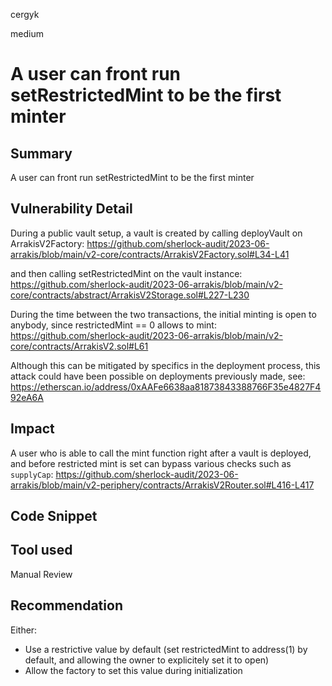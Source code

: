 cergyk

medium

# A user can front run setRestrictedMint to be the first minter

## Summary
A user can front run setRestrictedMint to be the first minter 

## Vulnerability Detail
During a public vault setup, a vault is created by calling deployVault on ArrakisV2Factory:
https://github.com/sherlock-audit/2023-06-arrakis/blob/main/v2-core/contracts/ArrakisV2Factory.sol#L34-L41

and then calling setRestrictedMint on the vault instance:
https://github.com/sherlock-audit/2023-06-arrakis/blob/main/v2-core/contracts/abstract/ArrakisV2Storage.sol#L227-L230

During the time between the two transactions, the initial minting is open to anybody, since restrictedMint == 0 allows to mint:
https://github.com/sherlock-audit/2023-06-arrakis/blob/main/v2-core/contracts/ArrakisV2.sol#L61

Although this can be mitigated by specifics in the deployment process, this attack could have been possible on deployments previously made, see:
https://etherscan.io/address/0xAAFe6638aa81873843388766F35e4827F492eA6A

## Impact
A user who is able to call the mint function right after a vault is deployed, and before restricted mint is set can bypass various checks such as `supplyCap`:
https://github.com/sherlock-audit/2023-06-arrakis/blob/main/v2-periphery/contracts/ArrakisV2Router.sol#L416-L417

## Code Snippet

## Tool used

Manual Review

## Recommendation
Either:
- Use a restrictive value by default (set restrictedMint to address(1) by default, and allowing the owner to explicitely set it to open)
- Allow the factory to set this value during initialization